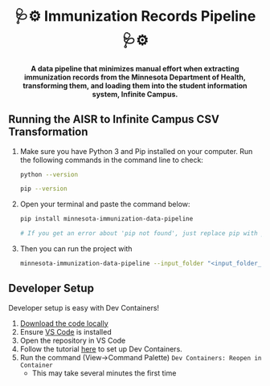 <h1 align="center">🩺⚙️ Immunization Records Pipeline 🩺⚙️</h1>

<h4 align="center">A data pipeline that minimizes manual effort when extracting immunization records from the Minnesota Department of Health, transforming them, and loading them into the student information system, Infinite Campus.</h4>

## Running the AISR to Infinite Campus CSV Transformation
1. Make sure you have Python 3 and Pip installed on your computer. Run the following commands in the command line to check:
   ```bash
   python --version

   pip --version
   ```
1. Open your terminal and paste the command below:

   ```bash
   pip install minnesota-immunization-data-pipeline

   # If you get an error about 'pip not found', just replace pip with pip3.
   ```
1. Then you can run the project with 
   ```bash
   minnesota-immunization-data-pipeline --input_folder "<input_folder_path>" --output_folder "<output_folder_path>" --log_folder "<log_folder_path>"
   ```

## Developer Setup
Developer setup is easy with Dev Containers!
1. [Download the code locally](https://docs.github.com/en/repositories/creating-and-managing-repositories/cloning-a-repository)
1. Ensure [VS Code](https://code.visualstudio.com/) is installed
1. Open the repository in VS Code
1. Follow the tutorial [here](https://code.visualstudio.com/docs/devcontainers/tutorial) to set up Dev Containers.
1. Run the command (View->Command Palette) `Dev Containers: Reopen in Container`
   - This may take several minutes the first time